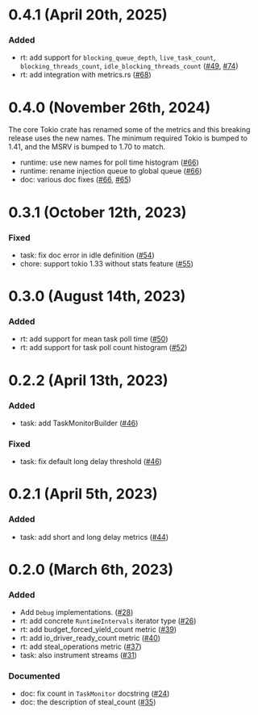# 0.4.1 (April 20th, 2025)

### Added
 - rt: add support for `blocking_queue_depth`, `live_task_count`, `blocking_threads_count`,
   `idle_blocking_threads_count` ([#49], [#74])
 - rt: add integration with metrics.rs ([#68])

[#49]: https://github.com/tokio-rs/tokio-metrics/pull/49
[#68]: https://github.com/tokio-rs/tokio-metrics/pull/68
[#74]: https://github.com/tokio-rs/tokio-metrics/pull/74

# 0.4.0 (November 26th, 2024)

The core Tokio crate has renamed some of the metrics and this breaking release
uses the new names. The minimum required Tokio is bumped to 1.41, and the MSRV
is bumped to 1.70 to match.

- runtime: use new names for poll time histogram ([#66])
- runtime: rename injection queue to global queue ([#66])
- doc: various doc fixes ([#66], [#65])

[#65]: https://github.com/tokio-rs/tokio-metrics/pull/65
[#66]: https://github.com/tokio-rs/tokio-metrics/pull/66

# 0.3.1 (October 12th, 2023)

### Fixed
- task: fix doc error in idle definition ([#54])
- chore: support tokio 1.33 without stats feature ([#55])

[#54]: https://github.com/tokio-rs/tokio-metrics/pull/54
[#55]: https://github.com/tokio-rs/tokio-metrics/pull/55

# 0.3.0 (August 14th, 2023)

### Added
- rt: add support for mean task poll time ([#50])
- rt: add support for task poll count histogram ([#52])

[#50]: https://github.com/tokio-rs/tokio-metrics/pull/50
[#52]: https://github.com/tokio-rs/tokio-metrics/pull/52

# 0.2.2 (April 13th, 2023)
### Added
- task: add TaskMonitorBuilder ([#46])

### Fixed
- task: fix default long delay threshold ([#46])

[#46]: https://github.com/tokio-rs/tokio-metrics/pull/46

# 0.2.1 (April 5th, 2023)

### Added
- task: add short and long delay metrics ([#44])

[#44]: https://github.com/tokio-rs/tokio-metrics/pull/44

# 0.2.0 (March 6th, 2023)

### Added
- Add `Debug` implementations. ([#28])
- rt: add concrete `RuntimeIntervals` iterator type ([#26])
- rt: add budget_forced_yield_count metric ([#39])
- rt: add io_driver_ready_count metric ([#40])
- rt: add steal_operations metric ([#37])
- task: also instrument streams ([#31])

### Documented
- doc: fix count in `TaskMonitor` docstring ([#24])
- doc: the description of steal_count ([#35])

[#24]: https://github.com/tokio-rs/tokio-metrics/pull/24
[#26]: https://github.com/tokio-rs/tokio-metrics/pull/26
[#28]: https://github.com/tokio-rs/tokio-metrics/pull/28
[#31]: https://github.com/tokio-rs/tokio-metrics/pull/31
[#35]: https://github.com/tokio-rs/tokio-metrics/pull/35
[#37]: https://github.com/tokio-rs/tokio-metrics/pull/37
[#39]: https://github.com/tokio-rs/tokio-metrics/pull/39
[#40]: https://github.com/tokio-rs/tokio-metrics/pull/40
